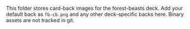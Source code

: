 This folder stores card-back images for the forest-beasts deck.
Add your default back as `fb-cb.png` and any other deck-specific backs here.
Binary assets are not tracked in git.
